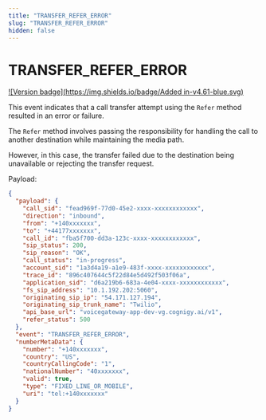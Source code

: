 ```yaml
---
title: "TRANSFER_REFER_ERROR"
slug: "TRANSFER_REFER_ERROR"
hidden: false
---
```


# TRANSFER_REFER_ERROR

[![Version badge](https://img.shields.io/badge/Added in-v4.61-blue.svg)](../../../release-notes/4.61.md)

This event indicates that a call transfer attempt using the `Refer` method resulted in an error or failure.

The `Refer` method involves passing the responsibility for handling the call to another destination while maintaining the media path. 

However, in this case, the transfer failed due to the destination being unavailable or rejecting the transfer request.

Payload:

```json
{
  "payload": {
    "call_sid": "fead969f-77d0-45e2-xxxx-xxxxxxxxxxxx",
    "direction": "inbound",
    "from": "+140xxxxxxx",
    "to": "+44177xxxxxxx",
    "call_id": "fba5f700-dd3a-123c-xxxx-xxxxxxxxxxxx",
    "sip_status": 200,
    "sip_reason": "OK",
    "call_status": "in-progress",
    "account_sid": "1a3d4a19-a1e9-483f-xxxx-xxxxxxxxxxxx",
    "trace_id": "896c407644c5f22d84e5d492f503f06a",
    "application_sid": "d6a219b6-683a-4e04-xxxx-xxxxxxxxxxxx",
    "fs_sip_address": "10.1.192.202:5060",
    "originating_sip_ip": "54.171.127.194",
    "originating_sip_trunk_name": "Twilio",
    "api_base_url": "voicegateway-app-dev-vg.cognigy.ai/v1",
    "refer_status": 500
  },
  "event": "TRANSFER_REFER_ERROR",
  "numberMetaData": {
    "number": "+140xxxxxxx",
    "country": "US",
    "countryCallingCode": "1",
    "nationalNumber": "40xxxxxxx",
    "valid": true,
    "type": "FIXED_LINE_OR_MOBILE",
    "uri": "tel:+140xxxxxxx"
  }
}
```